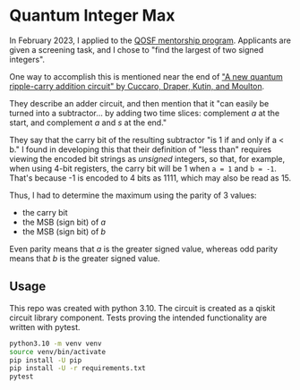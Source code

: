 # Quantum Integer Max

In February 2023, I applied to the
[QOSF mentorship program](https://www.qosf.org/qc_mentorship/).
Applicants are given a screening task, and I chose to
"find the largest of two signed integers".

One way to accomplish this is mentioned near the end of
["A new quantum ripple-carry addition circuit" by
Cuccaro, Draper, Kutin, and Moulton](https://arxiv.org/abs/quant-ph/0410184).

They describe an adder circuit, and then mention that it
"can easily be turned into a subtractor...
by adding two time slices: complement _a_ at the start,
and complement _a_ and _s_ at the end."

They say that the carry bit of the resulting subtractor "is 1 if and only if a < b."
I found in developing this that their definition of "less than" requires
viewing the encoded bit strings as *unsigned* integers, so that, for example,
when using 4-bit registers, the carry bit will be 1 when `a = 1` and `b = -1`.
That's because -1 is encoded to 4 bits as 1111, which may also be read as 15.

Thus, I had to determine the maximum using the parity of 3 values:
- the carry bit
- the MSB (sign bit) of _a_
- the MSB (sign bit) of _b_

Even parity means that _a_ is the greater signed value,
whereas odd parity means that _b_ is the greater signed value.

## Usage

This repo was created with python 3.10.
The circuit is created as a qiskit circuit library component.
Tests proving the intended functionality are written with pytest.

```sh
python3.10 -m venv venv
source venv/bin/activate
pip install -U pip
pip install -U -r requirements.txt
pytest
```

